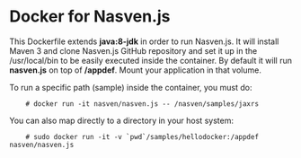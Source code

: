# Docker for Nasven.js
This Dockerfile extends **java:8-jdk** in order to run Nasven.js. It will install Maven 3 and clone Nasven.js GitHub repository and set it up in the /usr/local/bin to be easily executed inside the container. By default it will run **nasven.js** on top of **/appdef**. Mount your application in that volume.

To run a specific path (sample) inside the container, you must do:

        # docker run -it nasven/nasven.js -- /nasven/samples/jaxrs

You can also map directly to a directory in your host system:

        # sudo docker run -it -v `pwd`/samples/hellodocker:/appdef nasven/nasven.js
